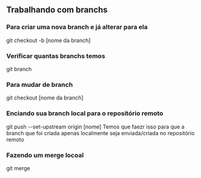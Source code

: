 ## Trabalhando com branchs

### Para criar uma nova branch e já alterar para ela
git checkout -b [nome da branch]

### Verificar quantas branchs temos
git branch

### Para mudar de branch
git checkout [nome da branch]

### Enciando sua branch local para o repositório remoto
git push --set-upstream origin [nome]
Temos que faezr isso para que a branch que foi criada apenas localmente seja enviada/criada no repositório remoto

### Fazendo um merge locoal
git merge
